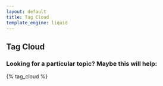 ```yaml
---
layout: default
title: Tag Cloud
template_engine: liquid
---
```


## Tag Cloud <sl-icon library="remixicon" name="editor/hashtag"></sl-icon>

### Looking for a particular topic? Maybe this will help:

<div id="tag-cloud">
  {% tag_cloud %}
</div>
